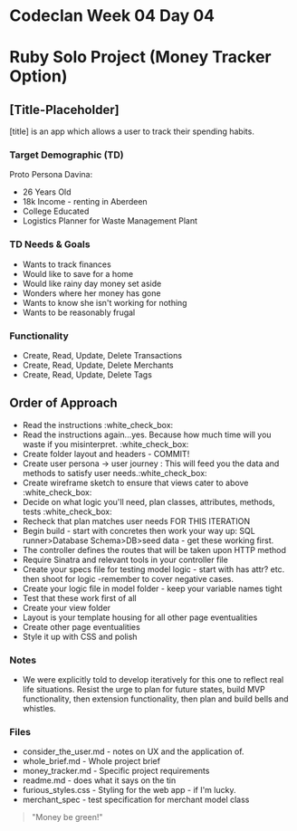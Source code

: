 # Codeclan Week 04 Day 04
# Ruby Solo Project  (Money Tracker Option)
## [Title-Placeholder]

[title] is an app which allows a user to track their spending habits.


### Target Demographic (TD)

Proto Persona Davina:
* 26 Years Old
* 18k Income - renting in Aberdeen
* College Educated
* Logistics Planner for Waste Management Plant


### TD Needs & Goals
* Wants to track finances
* Would like to save for a home
* Would like rainy day money set aside
* Wonders where her money has gone
* Wants to know she isn't working for nothing
* Wants to be reasonably frugal


### Functionality

* Create, Read, Update, Delete Transactions
* Create, Read, Update, Delete Merchants
* Create, Read, Update, Delete Tags

## Order of Approach

* Read the instructions :white_check_box:
* Read the instructions again...yes. Because how much time will you waste if you misinterpret. :white_check_box:
* Create folder layout and headers - COMMIT!
* Create user persona -> user journey : This will feed you the data and methods to satisfy user needs.:white_check_box:
* Create wireframe sketch to ensure that views cater to above :white_check_box:
* Decide on what logic you'll need, plan classes, attributes, methods, tests :white_check_box:
* Recheck that plan matches user needs FOR THIS ITERATION
* Begin build - start with concretes then work your way up: SQL runner>Database Schema>DB>seed data - get these working first.
* The controller defines the routes that will be taken upon HTTP method
* Require Sinatra and relevant tools in your controller file
* Create your specs file for testing model logic - start with has attr? etc. then shoot for logic -remember to cover negative cases.
* Create your logic file in model folder - keep your variable names tight
* Test that these work first of all
* Create your view folder
* Layout is your template housing for all other page eventualities
* Create other page eventualities
* Style it up with CSS and polish

### Notes

* We were explicitly told to develop iteratively for this one to reflect real life situations. Resist the urge to plan for future states, build MVP functionality, then extension functionality, then plan and build bells and whistles.

### Files

* consider_the_user.md - notes on UX and the application of.
* whole_brief.md - Whole project brief
* money_tracker.md - Specific project requirements
* readme.md - does what it says on the tin
* furious_styles.css - Styling for the web app -  if I'm lucky.
* merchant_spec - test specification for merchant model class


> "Money be green!"
